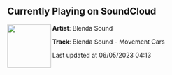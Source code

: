 ## Currently Playing on SoundCloud

[<img align="left" width="100" src="https://i1.sndcdn.com/artworks-000238257865-ono3kp-t500x500.jpg">](https://soundcloud.com/blendasound/blenda-sound-movement-cars-1)

**Artist**: Blenda Sound 

**Track**: Blenda Sound - Movement Cars

Last updated at 06/05/2023 04:13
